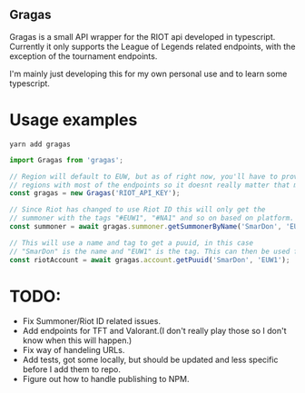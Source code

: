 ## Gragas

Gragas is a small API wrapper for the RIOT api developed in typescript. Currently it only supports the League of Legends related endpoints, with the exception of the tournament endpoints.

I'm mainly just developing this for my own personal use and to learn some typescript.

# Usage examples

```shell
yarn add gragas
```

```typescript
import Gragas from 'gragas';

// Region will default to EUW, but as of right now, you'll have to provide
// regions with most of the endpoints so it doesnt really matter that much.
const gragas = new Gragas('RIOT_API_KEY');

// Since Riot has changed to use Riot ID this will only get the
// summoner with the tags "#EUW1", "#NA1" and so on based on platform.
const summoner = await gragas.summoner.getSummonerByName('SmarDon', 'EUW');

// This will use a name and tag to get a puuid, in this case
// "SmarDon" is the name and "EUW1" is the tag. This can then be used for matches etc...
const riotAccount = await gragas.account.getPuuid('SmarDon', 'EUW1');
```

# TODO:

- Fix Summoner/Riot ID related issues.
- Add endpoints for TFT and Valorant.(I don't really play those so I don't know when this will happen.)
- Fix way of handeling URLs.
- Add tests, got some locally, but should be updated and less specific before I add them to repo.
- Figure out how to handle publishing to NPM.
